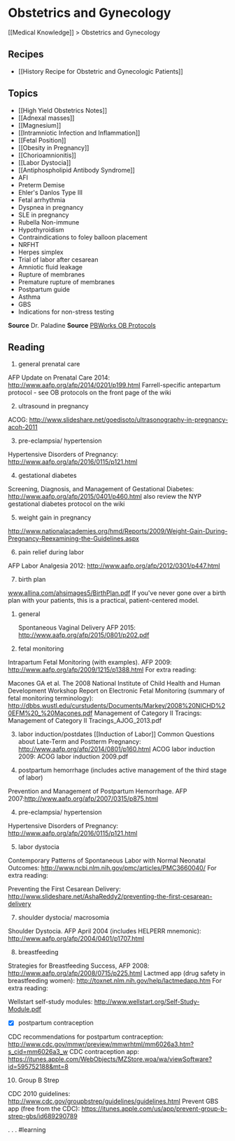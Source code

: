 # Obstetrics and Gynecology
[[Medical Knowledge]] > Obstetrics and Gynecology

## Recipes
* [[History Recipe for Obstetric and Gynecologic Patients]]

## Topics
* [[High Yield Obstetrics Notes]]
* [[Adnexal masses]]
* [[Magnesium]]
* [[Intramniotic Infection and Inflammation]]
* [[Fetal Position]]
* [[Obesity in Pregnancy]]
* [[Chorioamnionitis]]
* [[Labor Dystocia]]
* [[Antiphospholipid Antibody Syndrome]]
* AFI
* Preterm Demise
* Ehler's Danlos Type III
* Fetal arrhythmia
* Dyspnea in pregnancy 
* SLE in pregnancy
* Rubella Non-immune
* Hypothyroidism
* Contraindications to foley balloon placement
* NRFHT
* Herpes simplex
* Trial of labor after cesarean
* Amniotic fluid leakage
* Rupture of membranes
* Premature rupture of membranes
* Postpartum guide
* Asthma
* GBS
* Indications for non-stress testing

**Source** Dr. Paladine
**Source** [PBWorks OB Protocols](http://nypfamilymed.pbworks.com/w/page/97382925/OB%201%20rotation)

## Reading
1) general prenatal care 

AFP Update on Prenatal Care 2014: http://www.aafp.org/afp/2014/0201/p199.html 
Farrell-specific antepartum protocol - see OB protocols on the front page of the wiki

2) ultrasound in pregnancy

ACOG: http://www.slideshare.net/goedisoto/ultrasonography-in-pregnancy-acoh-2011
 

3) pre-eclampsia/ hypertension

Hypertensive Disorders of Pregnancy: http://www.aafp.org/afp/2016/0115/p121.html
 

4) gestational diabetes

Screening, Diagnosis, and Management of Gestational Diabetes: http://www.aafp.org/afp/2015/0401/p460.html 
also review the NYP gestational diabetes protocol on the wiki 

5) weight gain in pregnancy

http://www.nationalacademies.org/hmd/Reports/2009/Weight-Gain-During-Pregnancy-Reexamining-the-Guidelines.aspx
 

6) pain relief during labor

AFP Labor Analgesia 2012: http://www.aafp.org/afp/2012/0301/p447.html 

7) birth plan

www.allina.com/ahsimages5/BirthPlan.pdf
If you've never gone over a birth plan with your patients, this is a practical, patient-centered model.

1) general

     Spontaneous Vaginal Delivery AFP 2015: http://www.aafp.org/afp/2015/0801/p202.pdf  
 

2) fetal monitoring

 Intrapartum Fetal Monitoring (with examples).  AFP 2009: http://www.aafp.org/afp/2009/1215/p1388.html
For extra reading:

Macones GA et al.  The 2008 National Institute of Child Health and Human Development Workshop Report on Electronic Fetal Monitoring (summary of fetal monitoring terminology): http://dbbs.wustl.edu/curstudents/Documents/Markey/2008%20NICHD%20EFM%20_%20Macones.pdf 
Management of Category II Tracings: Management of Category II Tracings_AJOG_2013.pdf  
 

3) labor induction/postdates 
[[Induction of Labor]]
Common Questions about Late-Term and Postterm Pregnancy: http://www.aafp.org/afp/2014/0801/p160.html 
ACOG labor induction 2009:  ACOG labor induction 2009.pdf
 

3) postpartum hemorrhage (includes active management of the third stage of labor)

Prevention and Management of Postpartum Hemorrhage.  AFP 2007:http://www.aafp.org/afp/2007/0315/p875.html   
 

4) pre-eclampsia/ hypertension

Hypertensive Disorders of Pregnancy: http://www.aafp.org/afp/2016/0115/p121.html
 

5) labor dystocia 

Contemporary Patterns of Spontaneous Labor with Normal Neonatal Outcomes: http://www.ncbi.nlm.nih.gov/pmc/articles/PMC3660040/
For extra reading: 

Preventing the First Cesarean Delivery: http://www.slideshare.net/AshaReddy2/preventing-the-first-cesarean-delivery  
 

7) shoulder dystocia/ macrosomia

Shoulder Dystocia.  AFP April 2004 (includes HELPERR mnemonic): http://www.aafp.org/afp/2004/0401/p1707.html
 

8) breastfeeding

Strategies for Breastfeeding Success, AFP 2008: http://www.aafp.org/afp/2008/0715/p225.html
Lactmed app (drug safety in breastfeeding women): http://toxnet.nlm.nih.gov/help/lactmedapp.htm
 For extra reading:

Wellstart self-study modules: http://www.wellstart.org/Self-Study-Module.pdf
 

- [x] postpartum contraception

CDC recommendations for postpartum contraception: http://www.cdc.gov/mmwr/preview/mmwrhtml/mm6026a3.htm?s_cid=mm6026a3_w 
CDC contraception app: https://itunes.apple.com/WebObjects/MZStore.woa/wa/viewSoftware?id=595752188&mt=8

10) Group B Strep

CDC 2010 guidelines: http://www.cdc.gov/groupbstrep/guidelines/guidelines.html
Prevent GBS app (free from the CDC): https://itunes.apple.com/us/app/prevent-group-b-strep-gbs/id689290789

.
.
.
#learning
